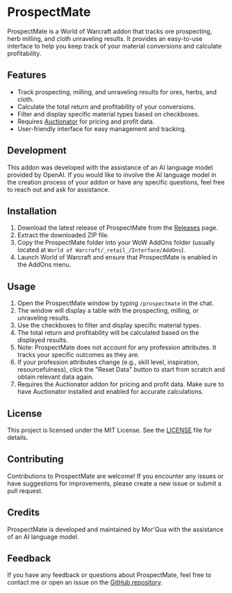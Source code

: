 # ProspectMate

ProspectMate is a World of Warcraft addon that tracks ore prospecting, herb milling, and cloth unraveling results. It provides an easy-to-use interface to help you keep track of your material conversions and calculate profitability.

## Features

- Track prospecting, milling, and unraveling results for ores, herbs, and cloth.
- Calculate the total return and profitability of your conversions.
- Filter and display specific material types based on checkboxes.
- Requires [Auctionator](https://www.curseforge.com/wow/addons/auctionator) for pricing and profit data.
- User-friendly interface for easy management and tracking.

## Development

This addon was developed with the assistance of an AI language model provided by OpenAI. If you would like to involve the AI language model in the creation process of your addon or have any specific questions, feel free to reach out and ask for assistance.

## Installation

1. Download the latest release of ProspectMate from the [Releases](https://github.com/urutseg/prospectmate/releases) page.
2. Extract the downloaded ZIP file.
3. Copy the ProspectMate folder into your WoW AddOns folder (usually located at `World of Warcraft/_retail_/Interface/AddOns`).
4. Launch World of Warcraft and ensure that ProspectMate is enabled in the AddOns menu.

## Usage

1. Open the ProspectMate window by typing `/prospectmate` in the chat.
2. The window will display a table with the prospecting, milling, or unraveling results.
3. Use the checkboxes to filter and display specific material types.
4. The total return and profitability will be calculated based on the displayed results.
5. Note: ProspectMate does not account for any profession attributes. It tracks your specific outcomes as they are.
6. If your profession attributes change (e.g., skill level, inspiration, resourcefulness), click the "Reset Data" button to start from scratch and obtain relevant data again.
7. Requires the Auctionator addon for pricing and profit data. Make sure to have Auctionator installed and enabled for accurate calculations.

## License

This project is licensed under the MIT License. See the [LICENSE](LICENSE) file for details.

## Contributing

Contributions to ProspectMate are welcome! If you encounter any issues or have suggestions for improvements, please create a new issue or submit a pull request.

## Credits

ProspectMate is developed and maintained by Mor'Qua with the assistance of an AI language model.

## Feedback

If you have any feedback or questions about ProspectMate, feel free to contact me or open an issue on the [GitHub repository](https://github.com/urutseg/prospectmate).
